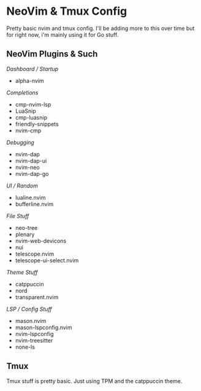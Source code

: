 # NeoVim & Tmux Config
Pretty basic nvim and tmux config. I'll be adding more to this over time but for right now, i'm mainly using it for Go stuff.

## NeoVim Plugins & Such
*Dashboard / Startup*
- alpha-nvim 

*Completions*
- cmp-nvim-lsp
- LuaSnip
- cmp-luasnip
- friendly-snippets
- nvim-cmp 

*Debugging*
- nvim-dap
- nvim-dap-ui
- nvim-neo 
- nvim-dap-go

*UI / Random*
- lualine.nvim
- bufferline.nvim

*File Stuff*
- neo-tree
- plenary
- nvim-web-devicons
- nui
- telescope.nvim
- telescope-ui-select.nvim

*Theme Stuff*
- catppuccin
- nord
- transparent.nvim 

*LSP / Config Stuff* 
- mason.nvim
- mason-lspconfig.nvim
- nvim-lspconfig
- nvim-treesitter
- none-ls

## Tmux
Tmux stuff is pretty basic. Just using TPM and the catppuccin theme.  
